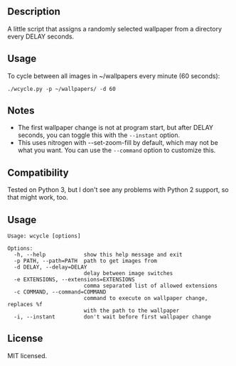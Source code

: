 Description
-----------
A little script that assigns a randomly selected wallpaper from a directory every DELAY seconds.

Usage
-----
To cycle between all images in ~/wallpapers every minute (60 seconds):

	./wcycle.py -p ~/wallpapers/ -d 60

Notes
-----
* The first wallpaper change is not at program start, but after DELAY seconds, you can toggle this with the `--instant` option.
* This uses nitrogen with --set-zoom-fill by default, which may not be what you want. You can use the `--command` option to customize this.

Compatibility
-------------
Tested on Python 3, but I don't see any problems with Python 2 support, so that might work, too.

Usage
-----

	Usage: wcycle [options]
	
	Options:
	  -h, --help            show this help message and exit
	  -p PATH, --path=PATH  path to get images from
	  -d DELAY, --delay=DELAY
		                    delay between image switches
	  -e EXTENSIONS, --extensions=EXTENSIONS
		                    comma separated list of allowed extensions
	  -c COMMAND, --command=COMMAND
		                    command to execute on wallpaper change, replaces %f
		                    with the path to the wallpaper
	  -i, --instant         don't wait before first wallpaper change

License
-------
MIT licensed.
